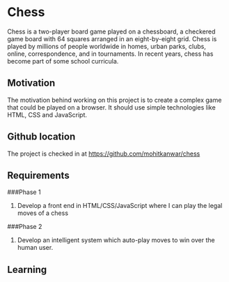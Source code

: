 Chess
=====
Chess is a two-player board game played on a chessboard, a checkered game board with 64 squares arranged in an eight-by-eight grid. Chess is played by millions of people worldwide in homes, urban parks, clubs, online, correspondence, and in tournaments. In recent years, chess has become part of some school curricula.

Motivation
----------
The motivation behind working on this project is to create a complex game that could be played on a browser. It should use simple technologies like HTML, CSS and JavaScript.

Github location
---------------
The project is checked in at https://github.com/mohitkanwar/chess

Requirements
------------

###Phase 1
1) Develop a front end in HTML/CSS/JavaScript where I can play the legal moves of a chess

###Phase 2
1) Develop an intelligent system which auto-play moves to win over the human user.

Learning
---------
